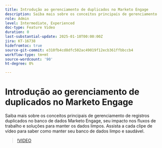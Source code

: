 ```yaml
---
title: Introdução ao gerenciamento de duplicados no Marketo Engage
description: Saiba mais sobre os conceitos principais de gerenciamento de registros duplicados no banco de dados Marketo Engage, seu impacto nos fluxos de trabalho e soluções para manter os dados limpos. Assista a cada clipe de vídeo para saber como manter seu banco de dados limpo e saudável.
role: Admin
level: Intermediate, Experienced
doc-type: Feature Video
duration: 0
last-substantial-update: 2025-01-10T00:00:00Z
jira: KT-16738
hidefromtoc: true
source-git-commit: e310fb4cd8dfc502ac49019f12ecb361ffbbccb4
workflow-type: tm+mt
source-wordcount: '90'
ht-degree: 0%

---
```



# Introdução ao gerenciamento de duplicados no Marketo Engage

Saiba mais sobre os conceitos principais de gerenciamento de registros duplicados no banco de dados Marketo Engage, seu impacto nos fluxos de trabalho e soluções para manter os dados limpos. Assista a cada clipe de vídeo para saber como manter seu banco de dados limpo e saudável.

>[!VIDEO](https://video.tv.adobe.com/v/3441776/?learn=on&enablevpops)
